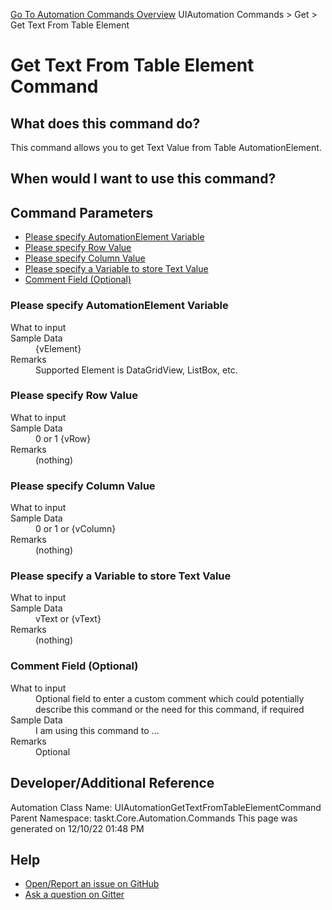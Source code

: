 <!--TITLE: Get Text From Table Element Command -->
<!-- SUBTITLE: a command in the UIAutomation Commands group. -->
[Go To Automation Commands Overview](/automation-commands.md)
UIAutomation Commands &gt; Get &gt; Get Text From Table Element


# Get Text From Table Element Command


## What does this command do?
This command allows you to get Text Value from Table AutomationElement.


## When would I want to use this command?



## Command Parameters
- [Please specify AutomationElement Variable](#param_0)
- [Please specify Row Value](#param_1)
- [Please specify Column Value](#param_2)
- [Please specify a Variable to store Text Value](#param_3)
- [Comment Field (Optional)](#param_4)


<a id="param_0"></a>
### Please specify AutomationElement Variable


<dl>
<dt>What to input</dt><dd></dd>
<dt>Sample Data</dt><dd>{vElement}</dd>
<dt>Remarks</dt><dd>Supported Element is DataGridView, ListBox, etc.</dd>
</dl>




<a id="param_1"></a>
### Please specify Row Value


<dl>
<dt>What to input</dt><dd></dd>
<dt>Sample Data</dt><dd>0 or 1 {vRow}</dd>
<dt>Remarks</dt><dd>(nothing)</dd>
</dl>




<a id="param_2"></a>
### Please specify Column Value


<dl>
<dt>What to input</dt><dd></dd>
<dt>Sample Data</dt><dd>0 or 1 or {vColumn}</dd>
<dt>Remarks</dt><dd>(nothing)</dd>
</dl>




<a id="param_3"></a>
### Please specify a Variable to store Text Value


<dl>
<dt>What to input</dt><dd></dd>
<dt>Sample Data</dt><dd>vText or {vText}</dd>
<dt>Remarks</dt><dd>(nothing)</dd>
</dl>




<a id="param_4"></a>
### Comment Field (Optional)


<dl>
<dt>What to input</dt><dd>Optional field to enter a custom comment which could potentially describe this command or the need for this command, if required</dd>
<dt>Sample Data</dt><dd>I am using this command to ...</dd>
<dt>Remarks</dt><dd>Optional</dd>
</dl>




## Developer/Additional Reference
Automation Class Name: UIAutomationGetTextFromTableElementCommand
Parent Namespace: taskt.Core.Automation.Commands
This page was generated on 12/10/22 01:48 PM


## Help
- [Open/Report an issue on GitHub](https://github.com/rcktrncn/taskt/issues/new)
- [Ask a question on Gitter](https://gitter.im/taskt-rpa/Lobby)
